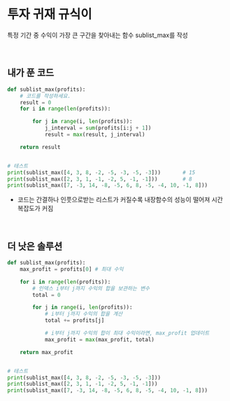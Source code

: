 # 투자 귀재 규식이

특정 기간 중 수익이 가장 큰 구간을 찾아내는 함수 sublist_max를 작성

<br>

## 내가 푼 코드

```python
def sublist_max(profits):
    # 코드를 작성하세요.
    result = 0
    for i in range(len(profits)):

        for j in range(i, len(profits)):
            j_interval = sum(profits[i:j + 1])
            result = max(result, j_interval)

    return result


# 테스트
print(sublist_max([4, 3, 8, -2, -5, -3, -5, -3]))       # 15
print(sublist_max([2, 3, 1, -1, -2, 5, -1, -1]))        # 8
print(sublist_max([7, -3, 14, -8, -5, 6, 8, -5, -4, 10, -1, 8]))        # 27
```

- 코드는 간결하나 인풋으로받는 리스트가 커질수록 내장함수의 성능이 떨어져 시간복잡도가 커짐

<br>

## 더 낫은 솔루션

```python
def sublist_max(profits):
    max_profit = profits[0] # 최대 수익

    for i in range(len(profits)):
        # 인덱스 i부터 j까지 수익의 합을 보관하는 변수
        total = 0

        for j in range(i, len(profits)):
            # i부터 j까지 수익의 합을 계산
            total += profits[j]

            # i부터 j까지 수익의 합이 최대 수익이라면, max_profit 업데이트
            max_profit = max(max_profit, total)

    return max_profit


# 테스트
print(sublist_max([4, 3, 8, -2, -5, -3, -5, -3]))
print(sublist_max([2, 3, 1, -1, -2, 5, -1, -1]))
print(sublist_max([7, -3, 14, -8, -5, 6, 8, -5, -4, 10, -1, 8]))
```

